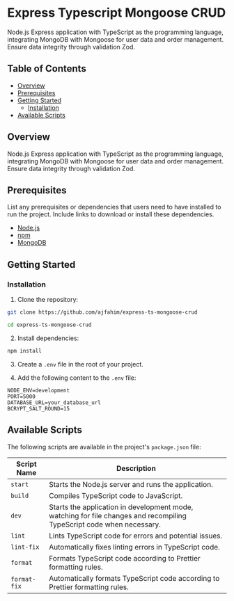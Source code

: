 # Express Typescript Mongoose CRUD

Node.js Express application with TypeScript as the programming language, integrating MongoDB with Mongoose for user data and order management. Ensure data integrity through validation Zod.

## Table of Contents

- [Overview](#overview)
- [Prerequisites](#prerequisites)
- [Getting Started](#getting-started)
  - [Installation](#installation)
- [Available Scripts](#available-scripts)

## Overview

Node.js Express application with TypeScript as the programming language, integrating MongoDB with Mongoose for user data and order management. Ensure data integrity through validation Zod.

## Prerequisites

List any prerequisites or dependencies that users need to have installed to run the project. Include links to download or install these dependencies.

- [Node.js](https://nodejs.org/)
- [npm](https://www.npmjs.com/)
- [MongoDB](https://www.mongodb.com/)

## Getting Started

### Installation

1. Clone the repository:

```bash
git clone https://github.com/ajfahim/express-ts-mongoose-crud

cd express-ts-mongoose-crud
```

2. Install dependencies:

```bash
npm install
```

3. Create a `.env` file in the root of your project.

4. Add the following content to the `.env` file:

```env
NODE_ENV=development
PORT=5000
DATABASE_URL=your_database_url
BCRYPT_SALT_ROUND=15
```

## Available Scripts

The following scripts are available in the project's `package.json` file:

| Script Name  | Description                                                                                                           |
| ------------ | --------------------------------------------------------------------------------------------------------------------- |
| `start`      | Starts the Node.js server and runs the application.                                                                   |
| `build`      | Compiles TypeScript code to JavaScript.                                                                               |
| `dev`        | Starts the application in development mode, watching for file changes and recompiling TypeScript code when necessary. |
| `lint`       | Lints TypeScript code for errors and potential issues.                                                                |
| `lint-fix`   | Automatically fixes linting errors in TypeScript code.                                                                |
| `format`     | Formats TypeScript code according to Prettier formatting rules.                                                       |
| `format-fix` | Automatically formats TypeScript code according to Prettier formatting rules.                                         |
